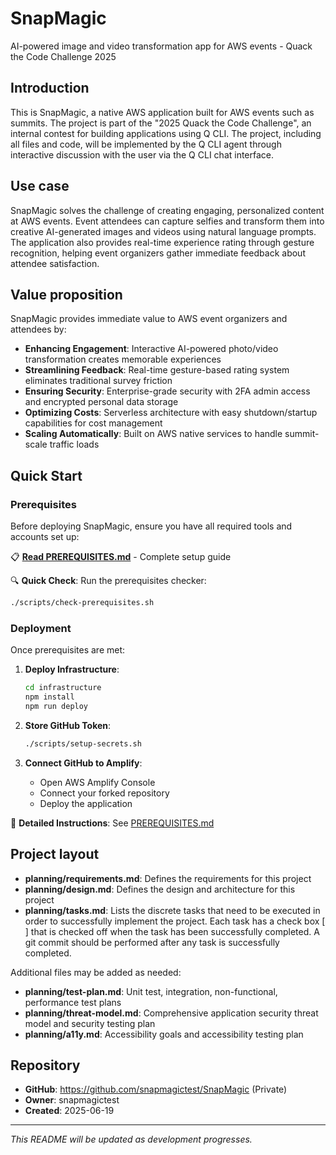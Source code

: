 # SnapMagic

AI-powered image and video transformation app for AWS events - Quack the Code Challenge 2025

## Introduction

This is SnapMagic, a native AWS application built for AWS events such as summits. The project is part of the "2025 Quack the Code Challenge", an internal contest for building applications using Q CLI. The project, including all files and code, will be implemented by the Q CLI agent through interactive discussion with the user via the Q CLI chat interface.

## Use case

SnapMagic solves the challenge of creating engaging, personalized content at AWS events. Event attendees can capture selfies and transform them into creative AI-generated images and videos using natural language prompts. The application also provides real-time experience rating through gesture recognition, helping event organizers gather immediate feedback about attendee satisfaction.

## Value proposition

SnapMagic provides immediate value to AWS event organizers and attendees by:
- **Enhancing Engagement**: Interactive AI-powered photo/video transformation creates memorable experiences
- **Streamlining Feedback**: Real-time gesture-based rating system eliminates traditional survey friction  
- **Ensuring Security**: Enterprise-grade security with 2FA admin access and encrypted personal data storage
- **Optimizing Costs**: Serverless architecture with easy shutdown/startup capabilities for cost management
- **Scaling Automatically**: Built on AWS native services to handle summit-scale traffic loads

## Quick Start

### Prerequisites
Before deploying SnapMagic, ensure you have all required tools and accounts set up:

📋 **[Read PREREQUISITES.md](PREREQUISITES.md)** - Complete setup guide

🔍 **Quick Check**: Run the prerequisites checker:
```bash
./scripts/check-prerequisites.sh
```

### Deployment
Once prerequisites are met:

1. **Deploy Infrastructure**:
   ```bash
   cd infrastructure
   npm install
   npm run deploy
   ```

2. **Store GitHub Token**:
   ```bash
   ./scripts/setup-secrets.sh
   ```

3. **Connect GitHub to Amplify**:
   - Open AWS Amplify Console
   - Connect your forked repository
   - Deploy the application

🔗 **Detailed Instructions**: See [PREREQUISITES.md](PREREQUISITES.md)

## Project layout 

* **planning/requirements.md**: Defines the requirements for this project
* **planning/design.md**: Defines the design and architecture for this project  
* **planning/tasks.md**: Lists the discrete tasks that need to be executed in order to successfully implement the project. Each task has a check box [ ] that is checked off when the task has been successfully completed. A git commit should be performed after any task is successfully completed.

Additional files may be added as needed:
* **planning/test-plan.md**: Unit test, integration, non-functional, performance test plans
* **planning/threat-model.md**: Comprehensive application security threat model and security testing plan
* **planning/a11y.md**: Accessibility goals and accessibility testing plan

## Repository

- **GitHub**: https://github.com/snapmagictest/SnapMagic (Private)
- **Owner**: snapmagictest
- **Created**: 2025-06-19

---

*This README will be updated as development progresses.*
